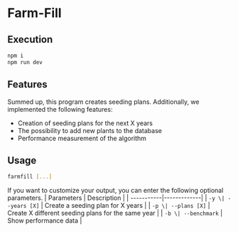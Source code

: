 # Farm-Fill

## Execution

```bash
npm i
npm run dev
```

## Features

Summed up, this program creates seeding plans.
Additionally, we implemented the following features:

- Creation of seeding plans for the next X years
- The possibility to add new plants to the database
- Performance measurement of the algorithm


## Usage

```bash
farmfill [...]
```

If you want to customize your output, you can enter the following optional parameters.
| Parameters | Description |
| -----------|-------------|
| `-y \| --years [X]` | Create a seeding plan for X years |
| `-p \| --plans [X]` | Create X different seeding plans for the same year |
| `-b \| --benchmark` | Show performance data |
